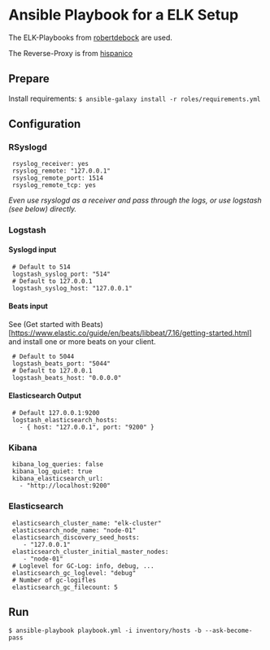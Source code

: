 # Ansible Playbook for a ELK Setup

The ELK-Playbooks from [robertdebock](https://galaxy.ansible.com/robertdebock) are used.

The Reverse-Proxy is from [hispanico](https://galaxy.ansible.com/hispanico/nginx_revproxy)

## Prepare

Install requirements: `$ ansible-galaxy install -r roles/requirements.yml`

## Configuration

### RSyslogd

```
 rsyslog_receiver: yes
 rsyslog_remote: "127.0.0.1"
 rsyslog_remote_port: 1514
 rsyslog_remote_tcp: yes
```

_Even use rsyslogd as a receiver and pass through the logs, or use logstash (see below) directly._


### Logstash

#### Syslogd input

```
 # Default to 514
 logstash_syslog_port: "514"
 # Default to 127.0.0.1
 logstash_syslog_host: "127.0.0.1"
```

#### Beats input

See (Get started with Beats)[https://www.elastic.co/guide/en/beats/libbeat/7.16/getting-started.html] and install one or more beats on your client.

```
 # Default to 5044
 logstash_beats_port: "5044"
 # Default to 127.0.0.1
 logstash_beats_host: "0.0.0.0"
```

#### Elasticsearch Output

```
 # Default 127.0.0.1:9200
 logstash_elasticsearch_hosts:
   - { host: "127.0.0.1", port: "9200" }
```


### Kibana

```
 kibana_log_queries: false
 kibana_log_quiet: true
 kibana_elasticsearch_url:
   - "http://localhost:9200"
```

### Elasticsearch

```
 elasticsearch_cluster_name: "elk-cluster"
 elasticsearch_node_name: "node-01"
 elasticsearch_discovery_seed_hosts:
    - "127.0.0.1"
 elasticsearch_cluster_initial_master_nodes:
    - "node-01"
 # Loglevel for GC-Log: info, debug, ...
 elasticsearch_gc_loglevel: "debug"
 # Number of gc-logifles
 elasticsearch_gc_filecount: 5
```

## Run

`$ ansible-playbook playbook.yml -i inventory/hosts -b --ask-become-pass`
